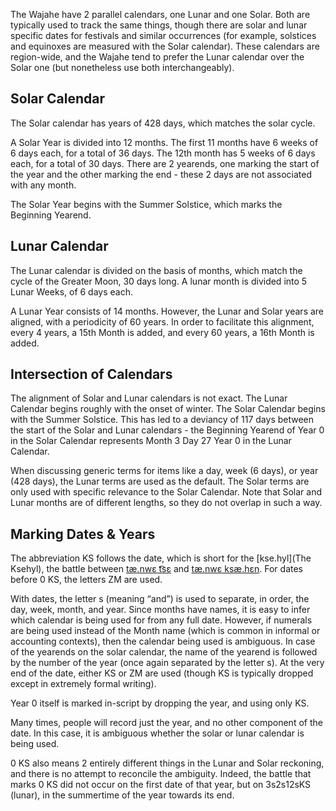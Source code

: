 The Wajahe have 2 parallel calendars, one Lunar and one Solar. Both are typically used to track the same things, though there are solar and lunar specific dates for festivals and similar occurrences (for example, solstices and equinoxes are measured with the Solar calendar). These calendars are region-wide, and the Wajahe tend to prefer the Lunar calendar over the Solar one (but nonetheless use both interchangeably).
## Solar Calendar

The Solar calendar has years of 428 days, which matches the solar cycle.

A Solar Year is divided into 12 months. The first 11 months have 6 weeks of 6 days each, for a total of 36 days. The 12th month has 5 weeks of 6 days each, for a total of 30 days. There are 2 yearends, one marking the start of the year and the other marking the end - these 2 days are not associated with any month.  

The Solar Year begins with the Summer Solstice, which marks the Beginning Yearend.
## Lunar Calendar

The Lunar calendar is divided on the basis of months, which match the cycle of the Greater Moon, 30 days long. A lunar month is divided into 5 Lunar Weeks, of 6 days each.

A Lunar Year consists of 14 months. However, the Lunar and Solar years are aligned, with a periodicity of 60 years. In order to facilitate this alignment, every 4 years, a 15th Month is added, and every 60 years, a 16th Month is added.
## Intersection of Calendars

The alignment of Solar and Lunar calendars is not exact. The Lunar Calendar begins roughly with the onset of winter. The Solar Calendar begins with the Summer Solstice. This has led to a deviancy of 117 days between the start of the Solar and Lunar calendars - the Beginning Yearend of Year 0 in the Solar Calendar represents Month 3 Day 27 Year 0 in the Lunar Calendar. 
  
When discussing generic terms for items like a day, week (6 days), or year (428 days), the Lunar terms are used as the default. The Solar terms are only used with specific relevance to the Solar Calendar. Note that Solar and Lunar months are of different lengths, so they do not overlap in such a way.
## Marking Dates & Years

The abbreviation KS follows the date, which is short for the [kse.hyl](The Ksehyl), the battle between [tæ.nwɛ t͡sɛ](Bemwe%20De) and [tæ.nwɛ ksæ.hɛn](Bemwe%20Gehan). For dates before 0 KS, the letters ZM are used.

With dates, the letter s (meaning “and”) is used to separate, in order, the day, week, month, and year. Since months have names, it is easy to infer which calendar is being used for from any full date. However, if numerals are being used instead of the Month name (which is common in informal or accounting contexts), then the calendar being used is ambiguous. In case of the yearends on the solar calendar, the name of the yearend is followed by the number of the year (once again separated by the letter s). At the very end of the date, either KS or ZM are used (though KS is typically dropped except in extremely formal writing).

Year 0 itself is marked in-script by dropping the year, and using only KS.

Many times, people will record just the year, and no other component of the date. In this case, it is ambiguous whether the solar or lunar calendar is being used.

0 KS also means 2 entirely different things in the Lunar and Solar reckoning, and there is no attempt to reconcile the ambiguity. Indeed, the battle that marks 0 KS did not occur on the first date of that year, but on 3s2s12sKS (lunar), in the summertime of the year towards its end.